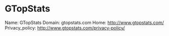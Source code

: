 
# GTopStats

Name: GTopStats
Domain: gtopstats.com
Home: http://www.gtopstats.com/
Privacy_policy: http://www.gtopstats.com/privacy-policy/
